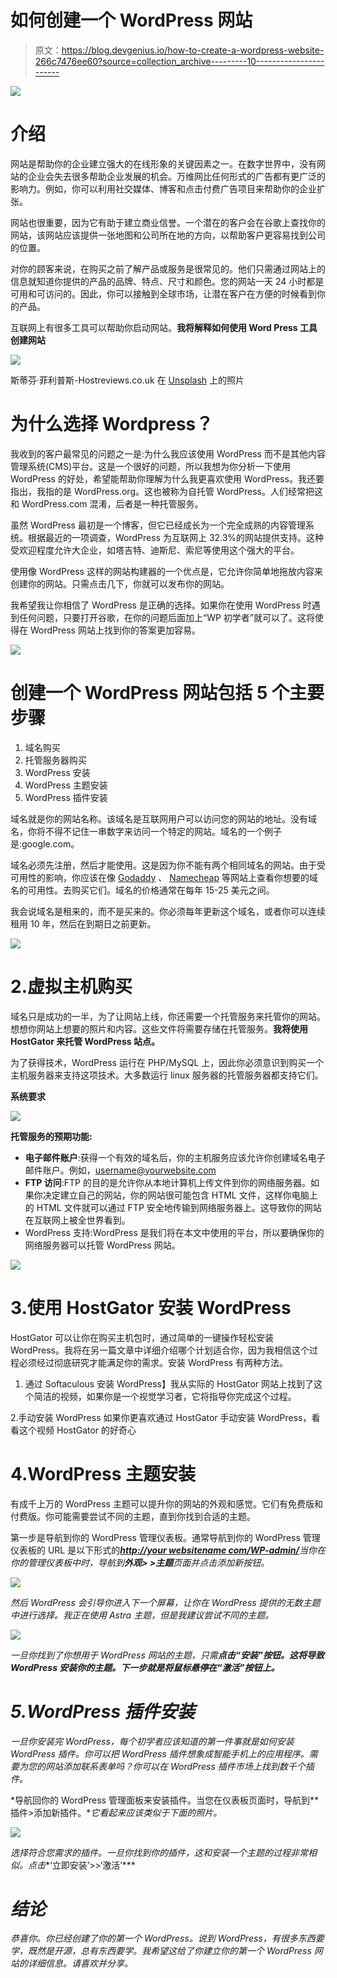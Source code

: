 # 如何创建一个 WordPress 网站

> 原文：<https://blog.devgenius.io/how-to-create-a-wordpress-website-266c7476ee60?source=collection_archive---------10----------------------->

![](img/d5b349f56f1b885f7600104499ca0df2.png)

# 介绍

网站是帮助你的企业建立强大的在线形象的关键因素之一。在数字世界中，没有网站的企业会失去很多帮助企业发展的机会。万维网比任何形式的广告都有更广泛的影响力。例如，你可以利用社交媒体、博客和点击付费广告项目来帮助你的企业扩张。

网站也很重要，因为它有助于建立商业信誉。一个潜在的客户会在谷歌上查找你的网站，该网站应该提供一张地图和公司所在地的方向，以帮助客户更容易找到公司的位置。

对你的顾客来说，在购买之前了解产品或服务是很常见的。他们只需通过网站上的信息就知道你提供的产品的品牌、特点、尺寸和颜色。您的网站一天 24 小时都是可用和可访问的。因此，你可以接触到全球市场，让潜在客户在方便的时候看到你的产品。

互联网上有很多工具可以帮助你启动网站。**我将解释如何使用 Word Press 工具创建网站**

![](img/af263bb2490c93ad59a073b83bee89e9.png)

斯蒂芬·菲利普斯-Hostreviews.co.uk 在 [Unsplash](https://unsplash.com/s/photos/word-press?utm_source=unsplash&utm_medium=referral&utm_content=creditCopyText) 上的照片

# 为什么选择 Wordpress？

我收到的客户最常见的问题之一是:为什么我应该使用 WordPress 而不是其他内容管理系统(CMS)平台。这是一个很好的问题，所以我想为你分析一下使用 WordPress 的好处，希望能帮助你理解为什么我更喜欢使用 WordPress。我还要指出，我指的是 WordPress.org。这也被称为自托管 WordPress。人们经常把这和 WordPress.com 混淆，后者是一种托管服务。

虽然 WordPress 最初是一个博客，但它已经成长为一个完全成熟的内容管理系统。根据最近的一项调查，WordPress 为互联网上 32.3%的网站提供支持。这种受欢迎程度允许大企业，如塔吉特、迪斯尼、索尼等使用这个强大的平台。

使用像 WordPress 这样的网站构建器的一个优点是，它允许你简单地拖放内容来创建你的网站。只需点击几下，你就可以发布你的网站。

我希望我让你相信了 WordPress 是正确的选择。如果你在使用 WordPress 时遇到任何问题，只要打开谷歌，在你的问题后面加上“WP 初学者”就可以了。这将使得在 WordPress 网站上找到你的答案更加容易。

![](img/02d3c240ab94b41422785b8e83f83515.png)

# 创建一个 WordPress 网站包括 5 个主要步骤

1.  域名购买
2.  托管服务器购买
3.  WordPress 安装
4.  WordPress 主题安装
5.  WordPress 插件安装

域名就是你的网站名称。该域名是互联网用户可以访问您的网站的地址。没有域名，你将不得不记住一串数字来访问一个特定的网站。域名的一个例子是:google.com。

域名必须先注册，然后才能使用。这是因为你不能有两个相同域名的网站。由于受可用性的影响，你应该在像 [Godaddy](https://godaddy.com/) 、 [Namecheap](https://namecheap.com/) 等网站上查看你想要的域名的可用性。去购买它们。域名的价格通常在每年 15-25 美元之间。

我会说域名是租来的，而不是买来的。你必须每年更新这个域名，或者你可以连续租用 10 年，然后在到期日之前更新。

![](img/7997d7743d5dad3285f69c1d32510e5f.png)

# 2.虚拟主机购买

域名只是成功的一半，为了让网站上线，你还需要一个托管服务来托管你的网站。想想你网站上想要的照片和内容。这些文件将需要存储在托管服务。**我将使用 HostGator 来托管 WordPress 站点。**

为了获得技术，WordPress 运行在 PHP/MySQL 上，因此你必须意识到购买一个主机服务器来支持这项技术。大多数运行 linux 服务器的托管服务器都支持它们。

**系统要求**

![](img/d2bfc41035e6f9422b63405419ff6486.png)

**托管服务的预期功能:**

*   **电子邮件账户**:获得一个有效的域名后，你的主机服务应该允许你创建域名电子邮件账户。例如，username@yourwebsite.com
*   **FTP 访问**:FTP 的目的是允许你从本地计算机上传文件到你的网络服务器。如果你决定建立自己的网站，你的网站很可能包含 HTML 文件，这样你电脑上的 HTML 文件就可以通过 FTP 安全地传输到网络服务器上。这导致你的网站在互联网上被全世界看到。
*   WordPress 支持:WordPress 是我们将在本文中使用的平台，所以要确保你的网络服务器可以托管 WordPress 网站。

![](img/de8337786dd3da2ab4b21fb063806e72.png)

# 3.使用 HostGator 安装 WordPress

HostGator 可以让你在购买主机包时，通过简单的一键操作轻松安装 WordPress。我将在另一篇文章中详细介绍哪个计划适合你，因为我相信这个过程必须经过彻底研究才能满足你的需求。安装 WordPress 有两种方法。

1.  通过 Softaculous 安装 WordPress】我从实际的 HostGator 网站上找到了这个简洁的视频，如果你是一个视觉学习者，它将指导你完成这个过程。

2.手动安装 WordPress
如果你更喜欢通过 HostGator 手动安装 WordPress，看看这个视频 HostGator 的好奇心

# 4.WordPress 主题安装

有成千上万的 WordPress 主题可以提升你的网站的外观和感觉。它们有免费版和付费版。你可能需要尝试不同的主题，直到你找到合适的主题。

第一步是导航到你的 WordPress 管理仪表板。通常导航到你的 WordPress 管理仪表板的 URL 是以下形式的[***http://your websitename com/WP-admin/***](http://yourwebsitenamecom/wp-admin/)*当你在你的管理仪表板中时，导航到**外观> >主题**页面并点击添加新按钮。*

*![](img/1639bbaa625a64b4df7292fc1a77a6c0.png)*

*然后 WordPress 会引导你进入下一个屏幕，让你在 WordPress 提供的无数主题中进行选择。我正在使用 Astra 主题，但是我建议尝试不同的主题。*

*![](img/dde9e46f4b5b076684055dea766f0415.png)*

*一旦你找到了你想用于 WordPress 网站的主题，只需**点击“安装”**按钮。这将导致 WordPress 安装你的主题。下一步就是将鼠标悬停在**“激活”按钮上。***

# *5.WordPress 插件安装*

*一旦你安装完 WordPress，每个初学者应该知道的第一件事就是如何安装 WordPress 插件。你可以把 WordPress 插件想象成智能手机上的应用程序。需要为您的网站添加联系表单吗？你可以在 WordPress 插件市场上找到数千个插件。*

*导航回你的 WordPress 管理面板来安装插件。当您在仪表板页面时，导航到**插件>添加新插件。**它看起来应该类似于下面的照片。*

*![](img/f63c56cd942a61333a55ca6b89e5e88b.png)*

*选择符合您需求的插件。一旦你找到你的插件，这和安装一个主题的过程非常相似。点击**‘立即安装’>>‘激活’***

# *结论*

*恭喜你。你已经创建了你的第一个 WordPress。说到 WordPress，有很多东西要学，既然是开源，总有东西要学。我希望这给了你建立你的第一个 WordPress 网站的详细信息。请喜欢并分享。*
